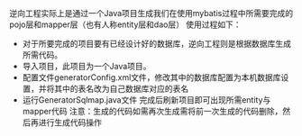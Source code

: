 逆向工程实际上是通过一个Java项目生成我们在使用mybatis过程中所需要完成的pojo层和mapper层（也有人称entity层和dao层）
使用过程如下：
 - 对于所要完成的项目要有已经设计好的数据库，逆向工程则是根据数据库生成所需代码。
 - 导入项目，此项目为一个Java项目。
 - 配置文件generatorConfig.xml文件，修改其中的数据库配置为本机数据库设置，并将其中的表名改为自己数据库对应的表名
 - 运行GeneratorSqlmap.java文件
完成后刷新项目即可出现所需entity与mapper代码
注意：生成的代码如需再次生成需将前一次生成的代码删除，然后再进行生成代码操作
